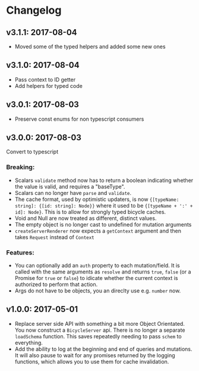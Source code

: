 # Changelog

## v3.1.1: 2017-08-04

 - Moved some of the typed helpers and added some new ones

## v3.1.0: 2017-08-04

 - Pass context to ID getter
 - Add helpers for typed code

## v3.0.1: 2017-08-03

 - Preserve const enums for non typescript consumers

## v3.0.0: 2017-08-03

Convert to typescript

### Breaking:

 - Scalars `validate` method now has to return a boolean indicating whether the value is valid, and requires a "baseType".
 - Scalars can no longer have `parse` and `validate`.
 - The cache format, used by optimistic updaters, is now `{[typeName: string]: {[id: string]: Node}}` where it used to be `{[typeName + ':' + id]: Node}`. This is to allow for strongly typed bicycle caches.
 - Void and Null are now treated as different, distinct values.
 - The empty object is no longer cast to undefined for mutation arguments
 - `createServerRenderer` now expects a `getContext` argument and then takes `Request` instead of `Context`

 ### Features:

 - You can optionally add an `auth` property to each mutation/field. It is called with the same arguments as `resolve` and returns `true`, `false` (or a Promise for `true` or `false`) to idicate whether the current context is authorized to perform that action.
 - Args do not have to be objects, you an direclty use e.g. `number` now.

## v1.0.0: 2017-05-01

 - Replace server side API with something a bit more Object Orientated. You now construct a `BicycleServer` api.  There is no longer a separate `loadSchema` function.  This saves repeatedly needing to pass `schem` to everything.
 - Add the ability to log at the beginning and end of queries and mutations. It will also pause to wait for any promises returned by the logging functions, which allows you to use them for cache invalidation.
